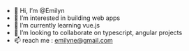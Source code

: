 - 👋 Hi, I’m @Emilyn
- 👀 I’m interested in building web apps
- 🌱 I’m currently learning vue.js
- 💞️ I’m looking to collaborate on typescript, angular projects
- 📫 reach me : emilyne@gmail.com

<!---
Emilyn/Emilyn is a ✨ special ✨ repository because its `README.md` (this file) appears on your GitHub profile.
You can click the Preview link to take a look at your changes.
--->
